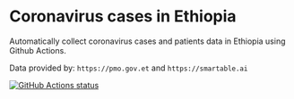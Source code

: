 # Coronavirus cases in Ethiopia

Automatically collect coronavirus cases and patients data in Ethiopia using Github Actions.

Data provided by: `https://pmo.gov.et` and `https://smartable.ai`

<a href="https://github.com/nathane/ethiopia-coronavirus-data/actions"><img alt="GitHub Actions status" src="https://github.com/nathane/ethiopia-coronavirus-data/workflows/update/badge.svg"></a>
